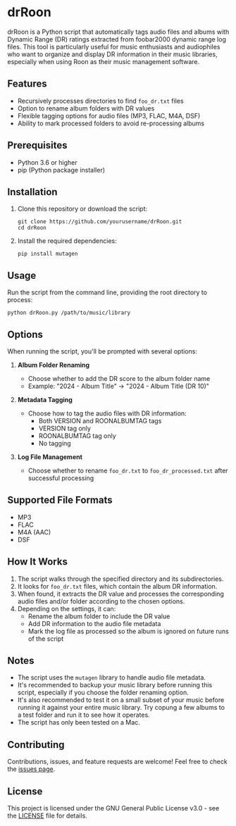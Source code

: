 # drRoon

drRoon is a Python script that automatically tags audio files and albums with Dynamic Range (DR) ratings extracted from foobar2000 dynamic range log files. This tool is particularly useful for music enthusiasts and audiophiles who want to organize and display DR information in their music libraries, especially when using Roon as their music management software.

## Features

- Recursively processes directories to find `foo_dr.txt` files
- Option to rename album folders with DR values
- Flexible tagging options for audio files (MP3, FLAC, M4A, DSF)
- Ability to mark processed folders to avoid re-processing albums

## Prerequisites

- Python 3.6 or higher
- pip (Python package installer)

## Installation

1. Clone this repository or download the script:
   ```
   git clone https://github.com/yourusername/drRoon.git
   cd drRoon
   ```

2. Install the required dependencies:
   ```
   pip install mutagen
   ```

## Usage

Run the script from the command line, providing the root directory to process:

```
python drRoon.py /path/to/music/library
```

## Options

When running the script, you'll be prompted with several options:

1. **Album Folder Renaming**
   - Choose whether to add the DR score to the album folder name
   - Example: "2024 - Album Title" → "2024 - Album Title (DR 10)"

2. **Metadata Tagging**
   - Choose how to tag the audio files with DR information:
     - Both VERSION and ROONALBUMTAG tags
     - VERSION tag only
     - ROONALBUMTAG tag only
     - No tagging

3. **Log File Management**
   - Choose whether to rename `foo_dr.txt` to `foo_dr_processed.txt` after successful processing

## Supported File Formats

- MP3
- FLAC
- M4A (AAC)
- DSF

## How It Works

1. The script walks through the specified directory and its subdirectories.
2. It looks for `foo_dr.txt` files, which contain the album DR information.
3. When found, it extracts the DR value and processes the corresponding audio files and/or folder according to the chosen options.
4. Depending on the settings, it can:
   - Rename the album folder to include the DR value
   - Add DR information to the audio file metadata
   - Mark the log file as processed so the album is ignored on future runs of the script

## Notes

- The script uses the `mutagen` library to handle audio file metadata.
- It's recommended to backup your music library before running this script, especially if you choose the folder renaming option.
- It's also recommended to test it on a small subset of your music before running it against your entire music library.  Try copung a few albums to a test folder and run it to see how it operates.
- The script has only been tested on a Mac.

## Contributing

Contributions, issues, and feature requests are welcome! Feel free to check the [issues page](https://github.com/xportz/drRoon/issues).

## License

This project is licensed under the GNU General Public License v3.0 - see the [LICENSE](LICENSE) file for details.
